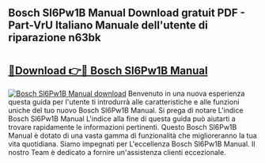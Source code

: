 ## Bosch Sl6Pw1B Manual Download gratuit PDF - Part-VrU Italiano Manuale dell'utente di riparazione n63bk

# <h2><a href="http://dfelhz1.blite.top/?on=Bosch+Sl6Pw1B+Manual">🔗Download 👉🔴 Bosch Sl6Pw1B Manual</a></h2>

[![Bosch Sl6Pw1B Manual download](https://i.imgur.com/lujVjoI.png)](http://dfelhz1.blite.top/?on=Bosch+Sl6Pw1B+Manual)
Benvenuto in una nuova esperienza questa guida per l'utente ti introdurrà alle caratteristiche e alle funzioni uniche del tuo nuovo Bosch Sl6Pw1B Manual. Si prega di notare L'indice Bosch Sl6Pw1B Manual L'indice alla fine di questa guida può aiutarti a trovare rapidamente le informazioni pertinenti. Questo Bosch Sl6Pw1B Manual è dotato di una vasta gamma di funzionalità che miglioreranno la tua vita quotidiana. Siamo impegnati per L'eccellenza Bosch Sl6Pw1B Manual. Il nostro Team è dedicato a fornire un'assistenza clienti eccezionale.
